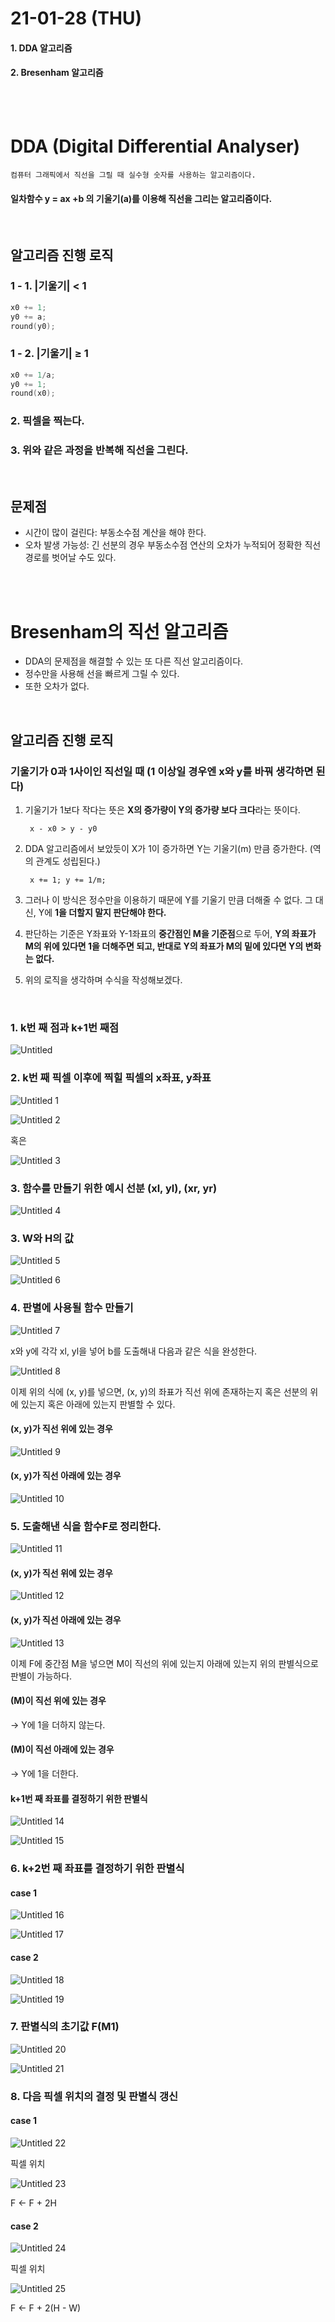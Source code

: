 # 21-01-28 (THU)

#### 1. DDA 알고리즘

#### 2. Bresenham 알고리즘

<br><br>

# DDA (Digital Differential Analyser)

    컴퓨터 그래픽에서 직선을 그릴 때 실수형 숫자를 사용하는 알고리즘이다.

#### 일차함수 y = ax +b 의 기울기(a)를 이용해 직선을 그리는 알고리즘이다.  
<br>

## 알고리즘 진행 로직

### 1 - 1. |기울기| < 1

```c
x0 += 1;
y0 += a;
round(y0);

```

### 1 - 2. |기울기| ≥ 1

```c
x0 += 1/a;
y0 += 1;
round(x0);
```

### 2. 픽셀을 찍는다.

### 3. 위와 같은 과정을 반복해 직선을 그린다.  
<br>

## 문제점

- 시간이 많이 걸린다: 부동소수점 계산을 해야 한다.
- 오차 발생 가능성: 긴 선분의 경우 부동소수점 연산의 오차가 누적되어 정확한 직선 경로를 벗어날 수도 있다.

<br><br>

# Bresenham의 직선 알고리즘

- DDA의 문제점을 해결할 수 있는 또 다른 직선 알고리즘이다.
- 정수만을 사용해 선을 빠르게 그릴 수 있다.
- 또한 오차가 없다.  
<br>

## 알고리즘 진행 로직

### 기울기가 0과 1사이인 직선일 때 (1 이상일 경우엔 x와 y를 바꿔 생각하면 된다)

1. 기울기가 1보다 작다는 뜻은 **X의 증가량이 Y의 증가량 보다 크다**라는 뜻이다.

        x - x0 > y - y0

2. DDA 알고리즘에서 보았듯이 X가 1이 증가하면 Y는 기울기(m) 만큼 증가한다. (역의 관계도 성립된다.)

        x += 1; y += 1/m;

3. 그러나 이 방식은 정수만을 이용하기 때문에 Y를 기울기 만큼 더해줄 수 없다. 그 대신, Y에 **1을 더할지 말지 판단해야 한다.**
4. 판단하는 기준은 Y좌표와 Y-1좌표의 **중간점인 M을 기준점**으로 두어, **Y의 좌표가 M의 위에 있다면 1을 더해주면 되고, 반대로 Y의 좌표가 M의 밑에 있다면 Y의 변화는 없다.**
5. 위의 로직을 생각하며 수식을 작성해보겠다.  
<br>

### 1. k번 째 점과 k+1번 째점

![Untitled](https://user-images.githubusercontent.com/64737872/106138795-ef7c3d80-61af-11eb-8acd-00d34c89b730.png)

### 2. k번 째 픽셀 이후에 찍힐 픽셀의 x좌표, y좌표

![Untitled 1](https://user-images.githubusercontent.com/64737872/106138888-0d49a280-61b0-11eb-9dd0-e5cd383645c9.png)

![Untitled 2](https://user-images.githubusercontent.com/64737872/106138910-16d30a80-61b0-11eb-9b14-fa94066bc992.png)


혹은

![Untitled 3](https://user-images.githubusercontent.com/64737872/106138929-1e92af00-61b0-11eb-9ad5-163c8120140d.png)


### 3. 함수를 만들기 위한 예시 선분 (xl, yl), (xr, yr)

![Untitled 4](https://user-images.githubusercontent.com/64737872/106138953-25b9bd00-61b0-11eb-8c80-01af04e20c74.png)


### 3. W와 H의 값

![Untitled 5](https://user-images.githubusercontent.com/64737872/106138984-30745200-61b0-11eb-8c18-f190c09a4ae4.png)

![Untitled 6](https://user-images.githubusercontent.com/64737872/106139012-38cc8d00-61b0-11eb-8913-1fdf32980d55.png)

### 4. 판별에 사용될 함수 만들기

![Untitled 7](https://user-images.githubusercontent.com/64737872/106139045-4255f500-61b0-11eb-85df-2c767e42ab5c.png)

x와 y에 각각 xl, yl을 넣어 b를 도출해내 다음과 같은 식을 완성한다.

![Untitled 8](https://user-images.githubusercontent.com/64737872/106139082-50a41100-61b0-11eb-86c0-1c600b3197d3.png)

이제 위의 식에 (x, y)를 넣으면, (x, y)의 좌표가 직선 위에 존재하는지 혹은 선분의 위에 있는지 혹은 아래에 있는지 판별할 수 있다.

#### (x, y)가 직선 위에 있는 경우

![Untitled 9](https://user-images.githubusercontent.com/64737872/106139106-5994e280-61b0-11eb-96ff-6ee60900c24f.png)

#### (x, y)가 직선 아래에 있는 경우

![Untitled 10](https://user-images.githubusercontent.com/64737872/106139124-60bbf080-61b0-11eb-9358-a3110fbeb6a6.png)


### 5. 도출해낸 식을 함수F로 정리한다.

![Untitled 11](https://user-images.githubusercontent.com/64737872/106139148-687b9500-61b0-11eb-8509-486b772c2ab3.png)

#### (x, y)가 직선 위에 있는 경우

![Untitled 12](https://user-images.githubusercontent.com/64737872/106139170-70d3d000-61b0-11eb-92b9-40b8cd58157f.png)


#### (x, y)가 직선 아래에 있는 경우

![Untitled 13](https://user-images.githubusercontent.com/64737872/106139181-77624780-61b0-11eb-8c54-3f9871c0413f.png)

이제 F에 중간점 M을 넣으면 M이 직선의 위에 있는지 아래에 있는지 위의 판별식으로 판별이 가능하다.

#### (M)이 직선 위에 있는 경우

→ Y에 1을 더하지 않는다.

#### (M)이 직선 아래에 있는 경우

→ Y에 1을 더한다.

#### k+1번 째 좌표를 결정하기 위한 판별식

![Untitled 14](https://user-images.githubusercontent.com/64737872/106139205-7e895580-61b0-11eb-80a0-a156b35d6a19.png)

![Untitled 15](https://user-images.githubusercontent.com/64737872/106139225-85b06380-61b0-11eb-9c90-2122e671ae35.png)

### 6. k+2번 째 좌표를 결정하기 위한 판별식

#### case 1

![Untitled 16](https://user-images.githubusercontent.com/64737872/106139250-8ba64480-61b0-11eb-8741-f032d33c9f49.png)

![Untitled 17](https://user-images.githubusercontent.com/64737872/106139271-919c2580-61b0-11eb-908a-ae6c3154dbeb.png)

#### case 2

![Untitled 18](https://user-images.githubusercontent.com/64737872/106139298-98c33380-61b0-11eb-90d2-ad718308ffdf.png)

![Untitled 19](https://user-images.githubusercontent.com/64737872/106139315-9eb91480-61b0-11eb-833d-e918b486d460.png)

### 7. 판별식의 초기값 F(M1)

![Untitled 20](https://user-images.githubusercontent.com/64737872/106139341-a678b900-61b0-11eb-902f-8ccbdbb20bac.png)

![Untitled 21](https://user-images.githubusercontent.com/64737872/106139363-af698a80-61b0-11eb-8fad-bdce85520c52.png)

### 8. 다음 픽셀 위치의 결정 및 판별식 갱신

#### case 1

![Untitled 22](https://user-images.githubusercontent.com/64737872/106139388-b5f80200-61b0-11eb-9033-d44ea9ec6370.png)

픽셀 위치

![Untitled 23](https://user-images.githubusercontent.com/64737872/106139412-bc867980-61b0-11eb-8ad4-364c2e24112d.png)

F ← F + 2H

#### case 2

![Untitled 24](https://user-images.githubusercontent.com/64737872/106139431-c27c5a80-61b0-11eb-91fe-46f0c3ccd1a1.png)

픽셀 위치

![Untitled 25](https://user-images.githubusercontent.com/64737872/106139446-c90ad200-61b0-11eb-9fa3-d92ba852044d.png)

F ← F + 2(H - W)
